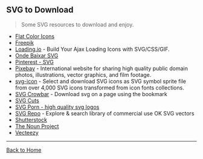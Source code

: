 ## SVG to Download

> Some SVG resources to download and enjoy.

- [Flat Color Icons](https://github.com/icons8/flat-color-icons)
- [Freepik](https://www.freepik.com/)
- [Loading.io](http://loading.io/) - Build Your Ajax Loading Icons with SVG/CSS/GIF.
- [Onde Baixar SVG](http://willianjusten.com.br/onde-baixar-svg/)
- [Pinterest - SVG](http://www.pinterest.com/ligayatg/svg-files-free/)
- [Pixebay](https://pixabay.com/) - International website for sharing high quality public domain photos, illustrations, vector graphics, and film footage.
- [svg-icon](http://leungwensen.github.io/svg-icon/) - Select and download SVG icons as SVG symbol sprite file from over 4,000 SVG icons transformed from icon fonts collections.
- [SVG Crowbar](https://github.com/NYTimes/svg-crowbar) - Download svg on a page using the bookmark
- [SVG Cuts](http://svgcuts.com/blog/category/fsvgotw/)
- [SVG Porn - high quality svg logos](http://svgporn.com/)
- [SVG Repo](https://svgrepo.com/) - Explore & search library of commercial use OK SVG vectors
- [Shutterstock](http://www.shutterstock.com/pt/cat-29-Vectors.html)
- [The Noun Project](http://thenounproject.com/)
- [Vecteezy](http://www.vecteezy.com/)

---

[Back to Home](https://github.com/willianjusten/awesome-svg)
